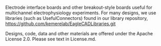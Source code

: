 
Electrode interface boards and other breakout-style boards useful for multichannel
electrophysiology experiments. For many designs, we use libraries (such as UsefulConnectors)
found in our library repository, https://github.com/kemerelab/EagleCADLibraries.git

Designs, code, data and other materials are offered under the Apache License 2.0. Please see
text in License.md.
